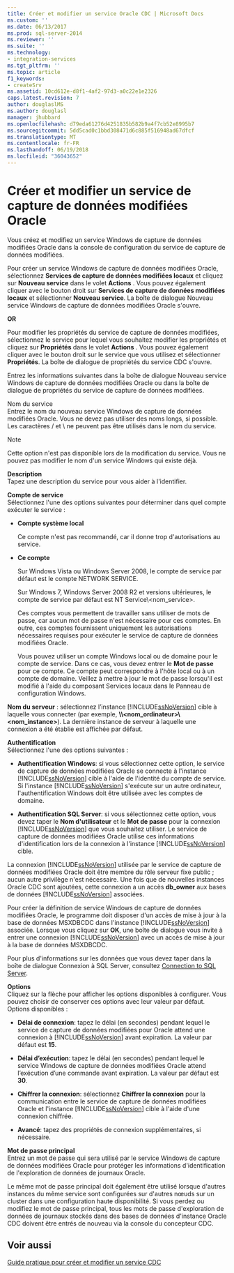 ```yaml
---
title: Créer et modifier un service Oracle CDC | Microsoft Docs
ms.custom: ''
ms.date: 06/13/2017
ms.prod: sql-server-2014
ms.reviewer: ''
ms.suite: ''
ms.technology:
- integration-services
ms.tgt_pltfrm: ''
ms.topic: article
f1_keywords:
- createSrv
ms.assetid: 10cd612e-d8f1-4af2-97d3-a0c22e1e2326
caps.latest.revision: 7
author: douglaslMS
ms.author: douglasl
manager: jhubbard
ms.openlocfilehash: d79eda61276d4251835b582b9a4f7cb52e8995b7
ms.sourcegitcommit: 5dd5cad0c1bbd308471d6c885f516948ad67dfcf
ms.translationtype: MT
ms.contentlocale: fr-FR
ms.lasthandoff: 06/19/2018
ms.locfileid: "36043652"
---
```

# <a name="create-and-edit-an-oracle-cdc-service"></a>Créer et modifier un service de capture de données modifiées Oracle
  Vous créez et modifiez un service Windows de capture de données modifiées Oracle dans la console de configuration du service de capture de données modifiées.  
  
 Pour créer un service Windows de capture de données modifiées Oracle, sélectionnez **Services de capture de données modifiées locaux** et cliquez sur **Nouveau service** dans le volet **Actions** . Vous pouvez également cliquer avec le bouton droit sur **Services de capture de données modifiées locaux** et sélectionner **Nouveau service**. La boîte de dialogue Nouveau service Windows de capture de données modifiées Oracle s'ouvre.  
  
 **OR**  
  
 Pour modifier les propriétés du service de capture de données modifiées, sélectionnez le service pour lequel vous souhaitez modifier les propriétés et cliquez sur **Propriétés** dans le volet **Actions** . Vous pouvez également cliquer avec le bouton droit sur le service que vous utilisez et sélectionner **Propriétés**. La boîte de dialogue de propriétés du service CDC s'ouvre.  
  
 Entrez les informations suivantes dans la boîte de dialogue Nouveau service Windows de capture de données modifiées Oracle ou dans la boîte de dialogue de propriétés du service de capture de données modifiées.  
  
 Nom du service  
 Entrez le nom du nouveau service Windows de capture de données modifiées Oracle. Vous ne devez pas utiliser des noms longs, si possible. Les caractères / et \ ne peuvent pas être utilisés dans le nom du service.  
  
> [!NOTE]  
> Cette option n'est pas disponible lors de la modification du service. Vous ne pouvez pas modifier le nom d'un service Windows qui existe déjà.  
  
 **Description**  
 Tapez une description du service pour vous aider à l'identifier.  
  
 **Compte de service**  
 Sélectionnez l'une des options suivantes pour déterminer dans quel compte exécuter le service :  
  
-   **Compte système local**  
  
     Ce compte n'est pas recommandé, car il donne trop d'autorisations au service.  
  
-   **Ce compte**  
  
     Sur Windows Vista ou Windows Server 2008, le compte de service par défaut est le compte NETWORK SERVICE.  
  
     Sur Windows 7, Windows Server 2008 R2 et versions ultérieures, le compte de service par défaut est NT Service\\<nom_service>.  
  
     Ces comptes vous permettent de travailler sans utiliser de mots de passe, car aucun mot de passe n'est nécessaire pour ces comptes. En outre, ces comptes fournissent uniquement les autorisations nécessaires requises pour exécuter le service de capture de données modifiées Oracle.  
  
     Vous pouvez utiliser un compte Windows local ou de domaine pour le compte de service. Dans ce cas, vous devez entrer le **Mot de passe** pour ce compte. Ce compte peut correspondre à l'hôte local ou à un compte de domaine. Veillez à mettre à jour le mot de passe lorsqu'il est modifié à l'aide du composant Services locaux dans le Panneau de configuration Windows.  
  
 **Nom du serveur** : sélectionnez l’instance [!INCLUDE[ssNoVersion](../../includes/ssnoversion-md.md)] cible à laquelle vous connecter (par exemple, **\\\\<nom_ordinateur>\\<nom_instance>**). La dernière instance de serveur à laquelle une connexion a été établie est affichée par défaut.  
  
 **Authentification**  
 Sélectionnez l'une des options suivantes :  
  
-   **Authentification Windows**: si vous sélectionnez cette option, le service de capture de données modifiées Oracle se connecte à l'instance [!INCLUDE[ssNoVersion](../../includes/ssnoversion-md.md)] cible à l'aide de l'identité du compte de service. Si l'instance [!INCLUDE[ssNoVersion](../../includes/ssnoversion-md.md)] s'exécute sur un autre ordinateur, l'authentification Windows doit être utilisée avec les comptes de domaine.  
  
-   **Authentification SQL Server**: si vous sélectionnez cette option, vous devez taper le **Nom d'utilisateur** et le **Mot de passe** pour la connexion [!INCLUDE[ssNoVersion](../../includes/ssnoversion-md.md)] que vous souhaitez utiliser. Le service de capture de données modifiées Oracle utilise ces informations d'identification lors de la connexion à l'instance [!INCLUDE[ssNoVersion](../../includes/ssnoversion-md.md)] cible.  
  
 La connexion [!INCLUDE[ssNoVersion](../../includes/ssnoversion-md.md)] utilisée par le service de capture de données modifiées Oracle doit être membre du rôle serveur fixe public ; aucun autre privilège n'est nécessaire. Une fois que de nouvelles instances Oracle CDC sont ajoutées, cette connexion a un accès **db_owner** aux bases de données [!INCLUDE[ssNoVersion](../../includes/ssnoversion-md.md)] associées.  
  
 Pour créer la définition de service Windows de capture de données modifiées Oracle, le programme doit disposer d'un accès de mise à jour à la base de données MSXDBCDC dans l'instance [!INCLUDE[ssNoVersion](../../includes/ssnoversion-md.md)] associée. Lorsque vous cliquez sur **OK**, une boîte de dialogue vous invite à entrer une connexion [!INCLUDE[ssNoVersion](../../includes/ssnoversion-md.md)] avec un accès de mise à jour à la base de données MSXDBCDC.  
  
 Pour plus d'informations sur les données que vous devez taper dans la boîte de dialogue Connexion à SQL Server, consultez [Connection to SQL Server](connection-to-sql-server.md).  
  
 **Options**  
 Cliquez sur la flèche pour afficher les options disponibles à configurer. Vous pouvez choisir de conserver ces options avec leur valeur par défaut. Options disponibles :  
  
-   **Délai de connexion**: tapez le délai (en secondes) pendant lequel le service de capture de données modifiées pour Oracle attend une connexion à [!INCLUDE[ssNoVersion](../../includes/ssnoversion-md.md)] avant expiration. La valeur par défaut est **15**.  
  
-   **Délai d’exécution**: tapez le délai (en secondes) pendant lequel le service Windows de capture de données modifiées Oracle attend l’exécution d’une commande avant expiration. La valeur par défaut est **30**.  
  
-   **Chiffrer la connexion**: sélectionnez **Chiffrer la connexion** pour la communication entre le service de capture de données modifiées Oracle et l'instance [!INCLUDE[ssNoVersion](../../includes/ssnoversion-md.md)] cible à l'aide d'une connexion chiffrée.  
  
-   **Avancé**: tapez des propriétés de connexion supplémentaires, si nécessaire.  
  
 **Mot de passe principal**  
 Entrez un mot de passe qui sera utilisé par le service Windows de capture de données modifiées Oracle pour protéger les informations d'identification de l'exploration de données de journaux Oracle.  
  
 Le même mot de passe principal doit également être utilisé lorsque d'autres instances du même service sont configurées sur d'autres nœuds sur un cluster dans une configuration haute disponibilité. Si vous perdez ou modifiez le mot de passe principal, tous les mots de passe d'exploration de données de journaux stockés dans des bases de données d'instance Oracle CDC doivent être entrés de nouveau via la console du concepteur CDC.  
  
## <a name="see-also"></a>Voir aussi  
 [Guide pratique pour créer et modifier un service CDC](how-to-create-and-edit-a-cdc-service.md)  
  
  